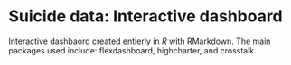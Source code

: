 # Suicide data: Interactive dashboard

Interactive dashbaord created entierly in *R* with RMarkdown. The main packages used include: flexdashboard, highcharter, and crosstalk. 

